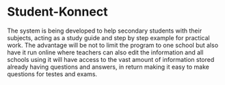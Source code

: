 Student-Konnect
===============

The system is being developed to help secondary students with their subjects, acting as a study guide and step by step example for practical work. The advantage will be not to limit the program to one school but also have it run online where teachers can also edit the information and all schools using it will have access to the vast amount of information stored already having questions and answers, in return making it easy to make questions for testes and exams.
